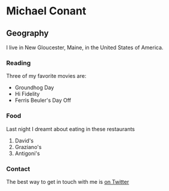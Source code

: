 # Michael Conant

## Geography

I live in New Gloucester, Maine, in the United States of America.

### Reading

Three of my favorite movies are:

- Groundhog Day
- Hi Fidelity
- Ferris Beuler's Day Off

### Food

Last night I dreamt about eating in these restaurants

1. David's
2. Graziano's
3. Antigoni's

### Contact

The best way to get in touch with me is [on Twitter](https://twitter.com/daflyingbrick)
